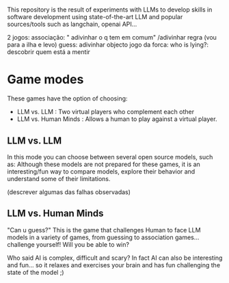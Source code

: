 # 
This repository is the result of experiments with LLMs to develop skills in software development using state-of-the-art LLM and popular sources/tools such as langchain, openai API...

2 jogos:
associação: " adivinhar o q tem em comum" /adivinhar regra (vou para a ilha e levo)
guess: adivinhar objecto
jogo da forca: 
who is lying?: descobrir quem está a mentir


# Game modes
These games have the option of choosing:
- LLM vs. LLM
   : Two virtual players who complement each other
- LLM vs. Human Minds
   : Allows a human to play against a virtual player.

## LLM vs. LLM
In this mode you can choose between several open source models, such as:
Although these models are not prepared for these games, it is an interesting/fun way to compare models, explore their behavior and understand some of their limitations.

(descrever algumas das falhas observadas)

## LLM vs. Human Minds
"Can u guess?" This is the game that challenges Human to face LLM models in a variety of games, from guessing to association games... challenge yourself! Will you be able to win?

Who said AI is complex, difficult and scary? In fact AI can also be interesting and fun...  so it relaxes and exercises your brain and has fun challenging the state of the model ;)
